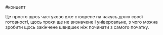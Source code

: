 #концепт

Це просто щось частуково вже створене на чакусь долю своєї готовності, щось трохи ще не визначене і універсальне, з чого можна зробити щось закінчене швидшек ніж починати з самого початку.